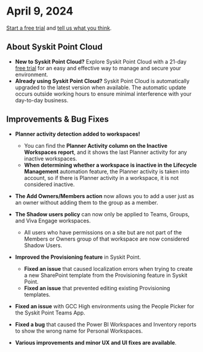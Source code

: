 ﻿---
description: >-
  This article lists improvements and bug fixes in the Syskit Point Cloud version 2024.2.46.32
---

# April 9, 2024

[Start a free trial](https://www.syskit.com/products/point/free-trial/) and [tell us what you think](https://www.syskit.com/company/contact-us/).


## About Syskit Point Cloud

* **New to Syskit Point Cloud?** Explore Syskit Point Cloud with a 21-day [free trial](https://www.syskit.com/products/point/free-trial/) for an easy and effective way to manage and secure your environment.
* **Already using Syskit Point Cloud?** Syskit Point Cloud is automatically upgraded to the latest version when available. The automatic update occurs outside working hours to ensure minimal interference with your day-to-day business.

## Improvements & Bug Fixes

* **Planner activity detection added to workspaces!**
  * You can find the **Planner Activity column on the Inactive Workspaces report**, and it shows the last Planner activity for any inactive workspaces. 
  * **When determining whether a workspace is inactive in the Lifecycle Management** automation feature, the Planner activity is taken into account, so if there is Planner activity in a workspace, it is not considered inactive.

* **The Add Owners/Members action** now allows you to add a user just as an owner without adding them to the group as a member.

* **The Shadow users policy** can now only be applied to Teams, Groups, and Viva Engage workspaces.
  * All users who have permissions on a site but are not part of the Members or Owners group of that workspace are now considered Shadow Users.

* **Improved the Provisioning feature** in Syskit Point.
  * **Fixed an issue** that caused localization errors when trying to create a new SharePoint template from the Provisioning feature in Syskit Point.
  * **Fixed an issue** that prevented editing existing Provisioning templates.

* **Fixed an issue** with GCC High environments using the People Picker for the Syskit Point Teams App.

* **Fixed a bug** that caused the Power BI Workspaces and Inventory reports to show the wrong name for Personal Workspaces. 

* **Various improvements and minor UX and UI fixes are available**.